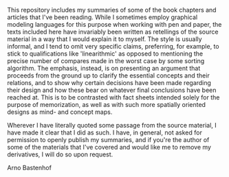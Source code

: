 This repository includes my summaries of some of the book chapters and articles
that I've been reading. While I sometimes employ graphical modeling languages
for this purpose when working with pen and paper, the texts included here have
invariably been written as retellings of the source material in a way that I
would explain it to myself. The style is usually informal, and I tend to omit
very specific claims, preferring, for example, to stick to qualifications like
'linearithmic' as opposed to mentioning the precise number of compares made in
the worst case by some sorting algorithm. The emphasis, instead, is on
presenting an argument that proceeds from the ground up to clarify the essential
concepts and their relations, and to show why certain decisions have been made
regarding their design and how these bear on whatever final conclusions have
been reached at. This is to be contrasted with fact sheets intended solely for
the purpose of memorization, as well as with such more spatially oriented
designs as mind- and concept maps.

Wherever I have literally quoted some passage from the source material, I have
made it clear that I did as such. I have, in general, not asked for permission
to openly publish my summaries, and if you're the author of some of the
materials that I've covered and would like me to remove my derivatives, I will
do so upon request.


Arno Bastenhof
